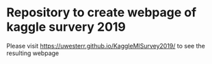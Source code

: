 # Repository to create webpage of kaggle survery 2019
Please visit https://uwesterr.github.io/KaggleMlSurvey2019/ to see the resulting webpage
